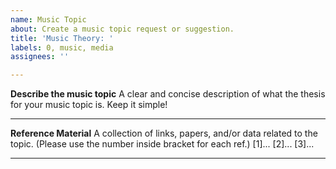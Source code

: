 ```yaml
---
name: Music Topic
about: Create a music topic request or suggestion.
title: 'Music Theory: '
labels: 0, music, media
assignees: ''

---
```


**Describe the music topic**
A clear and concise description of what the thesis for your music topic is. Keep it simple!

* * *

**Reference Material**
A collection of links, papers, and/or data related to the topic. (Please use the number inside bracket for each ref.)
[1]...
[2]...
[3]...

* * *
